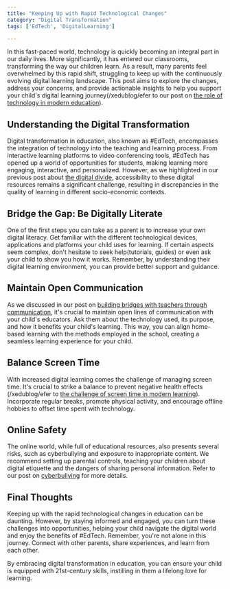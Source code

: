 ```yaml
---
title: "Keeping Up with Rapid Technological Changes"
category: "Digital Transformation"
tags: ['EdTech', 'DigitalLearning']

---
```


In this fast-paced world, technology is quickly becoming an integral part in our daily lives. More significantly, it has entered our classrooms, transforming the way our children learn. As a result, many parents feel overwhelmed by this rapid shift, struggling to keep up with the continuously evolving digital learning landscape. This post aims to explore the changes, address your concerns, and provide actionable insights to help you support your child's digital learning journey(/xedublog/efer to our post on [the role of technology in modern education](/xedublog/digital-transformation/the-role-of-technology-in-modern-education.html)).

## Understanding the Digital Transformation

Digital transformation in education, also known as #EdTech, encompasses the integration of technology into the teaching and learning process. From interactive learning platforms to video conferencing tools, #EdTech has opened up a world of opportunities for students, making learning more engaging, interactive, and personalized. However, as we highlighted in our previous post about [the digital divide](/xedublog/modern-challenges/addressing-the-digital-divide-ensuring-equal-access.html), accessibility to these digital resources remains a significant challenge, resulting in discrepancies in the quality of learning in different socio-economic contexts.

## Bridge the Gap: Be Digitally Literate 

One of the first steps you can take as a parent is to increase your own digital literacy. Get familiar with the different technological devices, applications and platforms your child uses for learning. If certain aspects seem complex, don't hesitate to seek help(tutorials, guides) or even ask your child to show you how it works. Remember, by understanding their digital learning environment, you can provide better support and guidance.

## Maintain Open Communication 

As we discussed in our post on [building bridges with teachers through communication](/xedublog/parental-engagement/teacher-parent-communication-building-a-bridge.html), it's crucial to maintain open lines of communication with your child's educators. Ask them about the technology used, its purpose, and how it benefits your child's learning. This way, you can align home-based learning with the methods employed in the school, creating a seamless learning experience for your child.

## Balance Screen Time 

With increased digital learning comes the challenge of managing screen time. It's crucial to strike a balance to prevent negative health effects (/xedublog/efer to [the challenge of screen time in modern learning](/xedublog/digital-transformation/the-challenge-of-screen-time-in-modern-learning.html)). Incorporate regular breaks, promote physical activity, and encourage offline hobbies to offset time spent with technology.

## Online Safety 

The online world, while full of educational resources, also presents several risks, such as cyberbullying and exposure to inappropriate content. We recommend setting up parental controls, teaching your children about digital etiquette and the dangers of sharing personal information. Refer to our post on [cyberbullying](/xedublog/modern-challenges/the-challenge-of-cyberbullying-in-the-digital-age.html) for more details.

## Final Thoughts

Keeping up with the rapid technological changes in education can be daunting. However, by staying informed and engaged, you can turn these challenges into opportunities, helping your child navigate the digital world and enjoy the benefits of #EdTech. Remember, you're not alone in this journey. Connect with other parents, share experiences, and learn from each other.

By embracing digital transformation in education, you can ensure your child is equipped with 21st-century skills, instilling in them a lifelong love for learning.